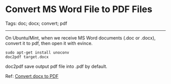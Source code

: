 # Convert MS Word File to PDF Files
Tags: doc; docx; convert; pdf

------

On Ubuntu/Mint,
when we receive MS Word documents (.doc or .docx), convert it to pdf,
then open it with evince.

    sudo apt-get install unoconv
    doc2pdf target.docx

doc2pdf save output pdf file into <same-name>.pdf by default.

Ref: [Convert docx to PDF](http://askubuntu.com/questions/396825/convert-docx-to-pdf)
